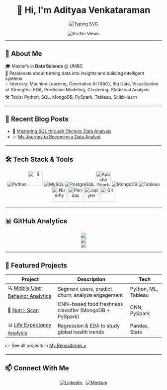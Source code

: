 <h1 align="center">👋 Hi, I'm Adityaa Venkataraman</h1>

<p align="center">
  <img src="https://readme-typing-svg.demolab.com?font=Fira+Code&pause=1000&center=true&vCenter=true&width=600&lines=Data+Analyst;Data+Scientist;AI+Enthusiast;Turning+Data+into+Decisions" alt="Typing SVG" />
</p>

<p align="center">
  <img src="https://komarev.com/ghpvc/?username=adityaavenkataraman192&label=Profile%20views&color=brightgreen&style=flat" alt="Profile Views" />
</p>

---

## 🚀 About Me

🎓 Master’s in **Data Science** @ UMBC  
🧠 Passionate about turning data into insights and building intelligent systems  
💡 Interests: Machine Learning, Generative AI (RAG), Big Data, Visualization  
📊 Strengths: EDA, Predictive Modeling, Clustering, Statistical Analysis  
🛠️ Tools: Python, SQL, MongoDB, PySpark, Tableau, Scikit-learn

---

## 🧠 Recent Blog Posts

- 🏅 [Mastering SQL through Olympic Data Analysis](https://medium.com/@adityaavenkat1907/mastering-sql-through-olympic-data-analysis-my-learning-journey-as-a-data-analyst-37c646179a0c)
- 📈 [My Journey to Becoming a Data Analyst](https://medium.com/@adityaavenkat1907/my-journey-to-becoming-a-data-analyst-52f2ac2abfcb)

---

## 🛠️ Tech Stack & Tools

<p align="center">
  <img src="https://img.icons8.com/color/48/python--v1.png" alt="Python"/>
  <img src="https://cdn.jsdelivr.net/gh/devicons/devicon/icons/r/r-original.svg" width="48" alt="R"/>
  <img src="https://img.icons8.com/fluency/48/mysql-logo.png" alt="MySQL"/>
  <img src="https://img.icons8.com/color/48/postgreesql.png" alt="PostgreSQL"/>
  <img src="https://cdn.jsdelivr.net/gh/devicons/devicon/icons/apache/apache-original.svg" width="48" alt="Apache Spark"/>
  <img src="https://img.icons8.com/color/48/mongodb.png" alt="MongoDB"/>
  <img src="https://img.icons8.com/color/48/tableau-software.png" alt="Tableau"/>
  <img src="https://upload.wikimedia.org/wikipedia/commons/3/31/NumPy_logo_2020.svg" width="48" alt="NumPy"/>
  <img src="https://upload.wikimedia.org/wikipedia/commons/e/ed/Pandas_logo.svg" width="48" alt="Pandas"/>
  <img src="https://upload.wikimedia.org/wikipedia/commons/3/38/Jupyter_logo.svg" width="48" alt="Jupyter"/>
  <img src="https://cdn.jsdelivr.net/gh/devicons/devicon/icons/git/git-original.svg" width="48" alt="Git"/>
</p>

---

## 📊 GitHub Analytics

<p align="center">
  <img src="https://github-readme-stats.vercel.app/api?username=adityaavenkataraman192&show_icons=true&theme=radical" />
  <br/>
  <img src="https://github-readme-streak-stats.herokuapp.com/?user=adityaavenkataraman192&theme=radical" />
  <br/>
  <img src="https://github-readme-stats.vercel.app/api/top-langs/?username=adityaavenkataraman192&layout=compact&theme=radical" />
</p>

---

## 💼 Featured Projects

| Project | Description | Tech |
|--------|-------------|------|
| 🔍 [Mobile User Behavior Analytics](#) | Segment users, predict churn, analyze engagement | Python, ML, Tableau |
| 🥦 [Nutri-Scan](#) | CNN-based food freshness classifier (MongoDB + PySpark) | CNN, PySpark |
| 📊 [Life Expectancy Analysis](#) | Regression & EDA to study global health trends | Pandas, Stats |

👉 See all projects in [My Repositories »](https://github.com/adityaavenkataraman192?tab=repositories)

---

## 📫 Connect With Me

<p align="center">
  <a href="https://www.linkedin.com/in/adityaa-venkataraman-96a6871a8/" target="_blank">
    <img src="https://img.icons8.com/color/48/linkedin.png" alt="LinkedIn"/>
  </a>
  &nbsp;
  <a href="https://medium.com/@adityaavenkat1907" target="_blank">
    <img src="https://img.icons8.com/ios-filled/50/000000/medium-logo.png" alt="Medium"/>
  </a>
</p>
